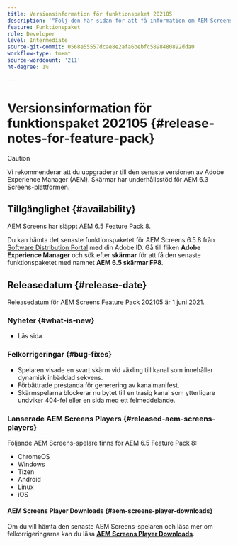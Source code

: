```yaml
---
title: Versionsinformation för funktionspaket 202105
description: '"Följ den här sidan för att få information om AEM Screens Feature Pack 202105 släppt den 1 juni 2021."'
feature: Funktionspaket
role: Developer
level: Intermediate
source-git-commit: 0568e55557dcae8e2afa6bebfc5898480892dda0
workflow-type: tm+mt
source-wordcount: '211'
ht-degree: 1%

---
```


# Versionsinformation för funktionspaket 202105 {#release-notes-for-feature-pack}

>[!CAUTION]
>Vi rekommenderar att du uppgraderar till den senaste versionen av Adobe Experience Manager (AEM). Skärmar har underhållsstöd för AEM 6.3 Screens-plattformen.

## Tillgänglighet {#availability}

AEM Screens har släppt AEM 6.5 Feature Pack 8.

Du kan hämta det senaste funktionspaketet för AEM Screens 6.5.8 från [Software Distribution Portal](https://experience.adobe.com/#/downloads/content/software-distribution/en/aem.html) med din Adobe ID. Gå till fliken **Adobe Experience Manager** och sök efter **skärmar** för att få den senaste funktionspaketet med namnet **AEM 6.5 skärmar FP8**.

## Releasedatum {#release-date}

Releasedatum för AEM Screens Feature Pack 202105 är 1 juni 2021.

### Nyheter {#what-is-new}

* Lås sida

### Felkorrigeringar {#bug-fixes}

* Spelaren visade en svart skärm vid växling till kanal som innehåller dynamisk inbäddad sekvens.
* Förbättrade prestanda för generering av kanalmanifest.
* Skärmspelarna blockerar nu bytet till en trasig kanal som ytterligare undviker 404-fel eller en sida med ett felmeddelande.

### Lanserade AEM Screens Players {#released-aem-screens-players}

Följande AEM Screens-spelare finns för AEM 6.5 Feature Pack 8:

* ChromeOS
* Windows
* Tizen
* Android
* Linux
* iOS

#### AEM Screens Player Downloads {#aem-screens-player-downloads}

Om du vill hämta den senaste AEM Screens-spelaren och läsa mer om felkorrigeringarna kan du läsa **[AEM Screens Player Downloads](https://download.macromedia.com/screens/index.html)**.
